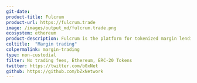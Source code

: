 ```yaml
---
git-date:
product-title: Fulcrum
product-url: https://fulcrum.trade
image: /images/output_md/fulcrum.trade.png
ecosystem: ethereum
product-description: Fulcrum is the platform for tokenized margin lending and trading,  enables users to lend assets for interest or enter into short/leveraged positions.
coltitle:  "Margin trading"
colpermalink: margin-trading
type: non-custodial
filter: No trading fees, Ethereum, ERC-20 Tokens
twitter: https://twitter.com/b0xNet
github: https://github.com/bZxNetwork
---
```

